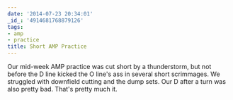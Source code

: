 ```yaml
---
date: '2014-07-23 20:34:01'
_id_: '4914681768879126'
tags:
- amp
- practice
title: Short AMP Practice
---
```


Our mid-week AMP practice was cut short by a thunderstorm, but not before the D line kicked the O line's ass in several short scrimmages. We struggled with downfield cutting and the dump sets. Our D after a turn was also pretty bad. That's pretty much it.
